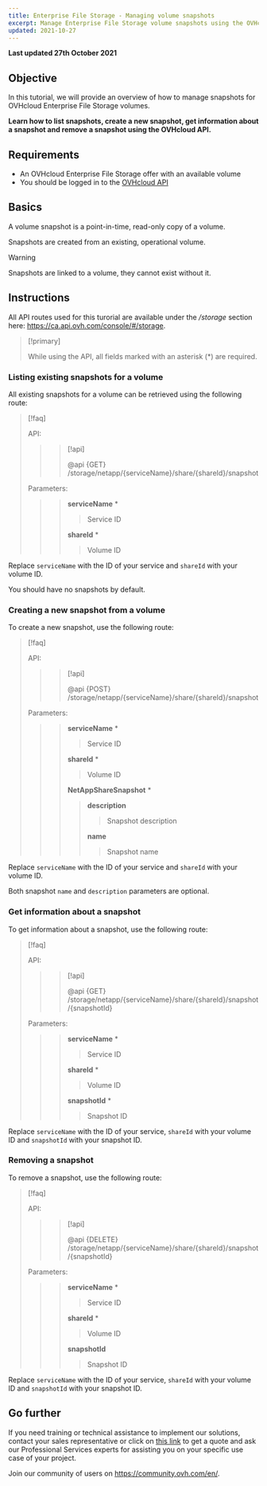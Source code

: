 ```yaml
---
title: Enterprise File Storage - Managing volume snapshots
excerpt: Manage Enterprise File Storage volume snapshots using the OVHcloud API
updated: 2021-10-27
---
```


**Last updated 27th October 2021**

## Objective

In this tutorial, we will provide an overview of how to manage snapshots for OVHcloud Enterprise File Storage volumes.

**Learn how to list snapshots, create a new snapshot, get information about a snapshot and remove a snapshot using the OVHcloud API.**

## Requirements

- An OVHcloud Enterprise File Storage offer with an available volume
- You should be logged in to the [OVHcloud API](https://ca.api.ovh.com)

## Basics

A volume snapshot is a point-in-time, read-only copy of a volume.

Snapshots are created from an existing, operational volume.

> [!warning]
>
> Snapshots are linked to a volume, they cannot exist without it.
>

## Instructions

All API routes used for this turorial are available under the */storage* section here: <https://ca.api.ovh.com/console/#/storage>.

> [!primary]
>
> While using the API, all fields marked with an asterisk (\*) are required.
>

### Listing existing snapshots for a volume

All existing snapshots for a volume can be retrieved using the following route:

> [!faq]
>
> API:
>
>> > [!api]
>> >
>> > @api {GET} /storage/netapp/{serviceName}/share/{shareId}/snapshot
>> >
>>
>
> Parameters:
>
>> > **serviceName** *
>> >
>> >> Service ID
>> >
>> > **shareId** *
>> >
>> >> Volume ID
>

Replace `serviceName` with the ID of your service and `shareId` with your volume ID.

You should have no snapshots by default.

### Creating a new snapshot from a volume

To create a new snapshot, use the following route:

> [!faq]
>
> API:
>
>> > [!api]
>> >
>> > @api {POST} /storage/netapp/{serviceName}/share/{shareId}/snapshot
>> >
>>
>
> Parameters:
>
>> > **serviceName** *
>> >
>> >> Service ID
>> >
>> > **shareId** *
>> >
>> >> Volume ID
>> >
>> > **NetAppShareSnapshot** *
>> >
>> >> **description**
>> >> >
>> >> > Snapshot description
>> >>
>> >> **name**
>> >> >
>> >> > Snapshot name
>

Replace `serviceName` with the ID of your service and `shareId` with your volume ID.

Both snapshot `name` and `description` parameters are optional.

### Get information about a snapshot

To get information about a snapshot, use the following route:

> [!faq]
>
> API:
>
>> > [!api]
>> >
>> > @api {GET} /storage/netapp/{serviceName}/share/{shareId}/snapshot/{snapshotId}
>> >
>>
>
> Parameters:
>
>> > **serviceName** *
>> >
>> >> Service ID
>> >
>> > **shareId** *
>> >
>> >> Volume ID
>> >
>> > **snapshotId** *
>> >
>> >> Snapshot ID
>

Replace `serviceName` with the ID of your service, `shareId` with your volume ID and `snapshotId` with your snapshot ID.

### Removing a snapshot

To remove a snapshot, use the following route:

> [!faq]
>
> API:
>
>> > [!api]
>> >
>> > @api {DELETE} /storage/netapp/{serviceName}/share/{shareId}/snapshot/{snapshotId}
>> >
>>
>
> Parameters:
>
>> > **serviceName** *
>> >
>> >> Service ID
>> >
>> > **shareId** *
>> >
>> >> Volume ID
>> >
>> > **snapshotId**
>> >
>> >> Snapshot ID
>

Replace `serviceName` with the ID of your service, `shareId` with your volume ID and `snapshotId` with your snapshot ID.

## Go further

If you need training or technical assistance to implement our solutions, contact your sales representative or click on [this link](https://www.ovhcloud.com/en-ca/professional-services/) to get a quote and ask our Professional Services experts for assisting you on your specific use case of your project.

Join our community of users on <https://community.ovh.com/en/>.

